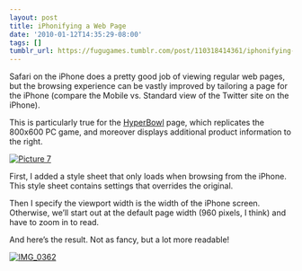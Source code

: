 ```yaml
---
layout: post
title: iPhonifying a Web Page
date: '2010-01-12T14:35:29-08:00'
tags: []
tumblr_url: https://fugugames.tumblr.com/post/110318414361/iphonifying-a-web-page
---
```

Safari on the iPhone does a pretty good job of viewing regular web pages, but the browsing experience can be vastly improved by tailoring a page for the iPhone (compare the Mobile vs. Standard view of the Twitter site on the iPhone).

This is particularly true for the [HyperBowl](http://hyperbowl3d.com/) page, which replicates the 800x600 PC game, and moreover displays additional product information to the right.

[![](http://itshardtofondlepenguins.com/wp-content/uploads/2010/01/Picture-7.png "Picture 7")](http://itshardtofondlepenguins.com/wp-content/uploads/2010/01/Picture-7.png)

First, I added a style sheet that only loads when browsing from the iPhone. This style sheet contains settings that overrides the original.

Then I specify the viewport width is the width of the iPhone screen. Otherwise, we’ll start out at the default page width (960 pixels, I think) and have to zoom in to read.

And here’s the result. Not as fancy, but a lot more readable!

[![](http://itshardtofondlepenguins.com/wp-content/uploads/2010/01/IMG_0362.png "IMG\_0362")](http://itshardtofondlepenguins.com/wp-content/uploads/2010/01/IMG_0362.png)

